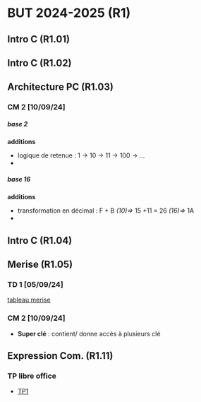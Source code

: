 
# BUT 2024-2025 (R1)

## Intro C (R1.01)

## Intro C (R1.02)

## Architecture PC (R1.03)

### CM 2 [10/09/24]

##### base 2
 **additions**
- logique de retenue : 1 -> 10 -> 11 -> 100 -> ...
- 
##### base 16
**additions**
- transformation en décimal : F + B *(10)=>* 15 +11 = 26 *(16)=>* 1A 
- 

## Intro C (R1.04)

## Merise (R1.05)

### TD 1 [05/09/24]

[tableau merise](./merise/merise.ods)


### CM 2 [10/09/24]

 - **Super clé** : contient/ donne accès à plusieurs clé


## Expression Com. (R1.11)
 
### TP libre office

- [TP1](./R1.11/TP1.odt)

<!--stackedit_data:
eyJoaXN0b3J5IjpbMTUxNzI3ODk5OSwtMTY4NzIxMDYwNSwtNT
Q0NDUwMzMxLDU1Mzc1ODExMSwtMjEzMjQ3MTc2MiwtMTUyNjYx
NjkyMSwxODI2MTU3NzEwLDE1ODMyNzc3ODYsMTYyMjkzMzAzNi
wtMTY3MjkxMTM3NCwxNzIzNTcxOTg0LC03NzU5MzY5ODQsLTM5
NjU5NzA1NCwtMTQ5NDk1MDM5MiwzMTI4OTk4ODYsMTAxNjU1NT
U5OV19
-->